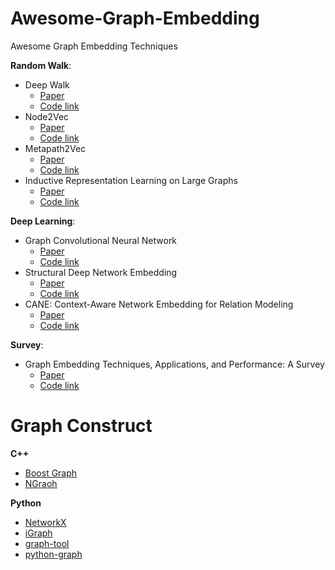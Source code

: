 # Awesome-Graph-Embedding
Awesome Graph Embedding Techniques

**Random Walk**:
- Deep Walk
    - [Paper](http://cn.arxiv.org/pdf/1403.6652.pdf)
    - [Code link](https://github.com/phanein/deepwalk)
- Node2Vec 
    - [Paper](http://cn.arxiv.org/pdf/1607.00653.pdf)
    - [Code link](https://github.com/aditya-grover/node2vec)
- Metapath2Vec
    - [Paper](https://ericdongyx.github.io/papers/KDD17-dong-chawla-swami-metapath2vec.pdf)
    - [Code link](https://ericdongyx.github.io/metapath2vec/m2v.html)
- Inductive Representation Learning on Large Graphs
    - [Paper](https://ericdongyx.github.io/metapath2vec/m2v.html)
    - [Code link](https://github.com/williamleif/GraphSAGE)

**Deep Learning**:
- Graph Convolutional Neural Network
    - [Paper](http://cn.arxiv.org/pdf/1609.02907.pdf)
    - [Code link](https://github.com/tkipf/gcn)
- Structural Deep Network Embedding
    - [Paper](http://www.kdd.org/kdd2016/papers/files/rfp0191-wangAemb.pdf)
    - [Code link](https://github.com/xiaohan2012/sdne-keras)
- CANE: Context-Aware Network Embedding for Relation Modeling
    - [Paper](http://www.thunlp.org/~tcc/publications/acl2017_cane.pdf)
    - [Code link](https://github.com/thunlp/CANE)
    
**Survey**:
- Graph Embedding Techniques, Applications, and Performance: A Survey
    - [Paper](http://cn.arxiv.org/pdf/1705.02801.pdf)
    - [Code link](https://github.com/palash1992/GEM)
    
 # Graph Construct
 
 **C++**
 - [Boost Graph](https://www.boost.org/doc/libs/1_58_0/libs/graph/doc/)
 - [NGraoh](https://math.nist.gov/~RPozo/ngraph/ngraph_index.html)
 
 **Python**
 - [NetworkX](https://networkx.github.io/documentation/networkx-1.10/tutorial/tutorial.html)
 - [iGraph](http://igraph.org/)
 - [graph-tool](https://graph-tool.skewed.de/)
 - [python-graph](https://github.com/Shoobx/python-graph)

